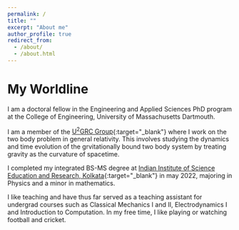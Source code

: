 ```yaml
---
permalink: /
title: ""
excerpt: "About me"
author_profile: true
redirect_from: 
  - /about/
  - /about.html
---
```


# My Worldline

I am a doctoral fellow in the Engineering and Applied Sciences PhD program at the College of Engineering, University of Massachusetts Dartmouth. 

I am a member of the [U<sup>2</sup>GRC Group](https://web.uri.edu/gravity){:target="_blank"} where I work on the two body problem in general relativity. This involves studying the dynamics and time evolution of the grvitationally bound two body system by treating gravity as the curvature of spacetime.

I completed my integrated BS-MS degree at [Indian Institute of Science Education and Research, Kolkata](https://www.iiserkol.ac.in/web/en){:target="_blank"} in may 2022, majoring in Physics and a minor in mathematics. 

I like teaching and have thus far served as a teaching assistant for undergrad courses such as Classical Mechanics I and II, Electrodynamics I and Introduction to Computation. In my free time, I like playing or watching football and cricket. 

